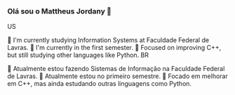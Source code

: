 ### Olá sou o Mattheus Jordany 👋

US

🔭 I'm currently studying Information Systems at Faculdade Federal de Lavras.
🌱 I'm currently in the first semester.
👯 Focused on improving C++, but still studying other languages like Python.
BR

🔭 Atualmente estou fazendo Sistemas de Informação na Faculdade Federal de Lavras.
🌱 Atualmente estou no primeiro semestre.
👯 Focado em melhorar em C++, mas ainda estudando outras linguagens como Python.
